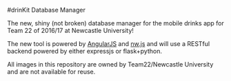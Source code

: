 #drinKit Database Manager

The new, shiny (not broken) database manager for the mobile drinks app for Team 22 of 2016/17 at Newcastle University!

The new tool is powered by [AngularJS](https://angularjs.org/) and [nw.js](http://nwjs.io/) and will use a RESTful backend powered by either expressjs or flask+python.

All images in this repository are owned by Team22/Newcastle University and are not available for reuse. 